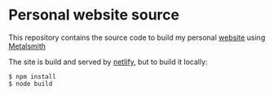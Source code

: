 # Personal website source

This repository contains the source code to build my personal [website](https://timorohrer.com) using [Metalsmith](https://metalsmith.io/)

The site is build and served by [netlify](https://www.netlify.com/), but to build it locally:

    $ npm install
    $ node build
